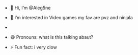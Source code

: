 - 👋 Hi, I’m @Aleg5ne
- 👀 I’m interested in Video games my fav are pvz and ninjala
- 

  
- 😄 Pronouns: what is this talking abaut?
- ⚡ Fun fact: i very clow

<!---
Aleg5ne/Aleg5ne is a ✨ special ✨ repository because its `README.md` (this file) appears on your GitHub profile.
You can click the Preview link to take a look at your changes.
--->
